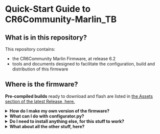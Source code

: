 # Quick-Start Guide to CR6Community-Marlin_TB

## What is in this repository?
This repository contains:
-   the CR6Community Marlin Firmware, at release 6.2
-   tools and documents designed to facilitate the configuration, build and distribution of this firmware

## Where is the firmware?
**Pre-compiled builds** ready to download and flash are listed in [the Assets section of the latest Release, here.](https://github.com/Thinkersbluff/CR6Community-Marlin_TB/releases/tag/v2.0.9.1-cr6-community-release-6.2)

<details>
<summary><strong>How do I make my own version of the firmware?</summary></strong>
**First, you need to download a copy of the repository to your local hard drive**, like this:  

## 1. Download the Repository to Your Hard Drive
### Step-by-step Instructions:
- Go to: [github.com/Thinkersbluff/CR6Community-Marlin_TB](https://github.com/Thinkersbluff/CR6Community-Marlin_TB)
- Click the green Code button
- Select Download ZIP
- Open your Downloads folder
- Right-click the file CR6Community-Marlin_TB-main.zip → choose Extract All…
- Choose where you want to keep the project (e.g., D:\Firmware)
- Open the folder: CR6Community-Marlin_TB-main\tools\configurator
- Open README.md for next steps
💡 If Python, pip, or PlatformIO aren’t installed yet, you’ll also need them, to build the firmware. The README explains how.

## 2. Now, You Have Multiple Options...
1. The original Marlin3D.org repository contains a number of Powershell tools and a python program auto_build.py.  There are some instructions included for how to use those tools and they do work. If you are very comfortable with using the Windows Powershell command window, you may find these scripts relatively easy to understand and use.

2. Developers will likely be familiar with the Microsoft Visual Studio Code application.
If you install the Auto-Build Marlin extension and the Platformio extension, you can use the Auto-Build Marlin extension to build your firmware.

3. If you prefer using GUI-based apps, or if you just find the first two options are too complicated, we are hoping you will find [**the CR6Community Marlin Configurator desktop gui app**](https://github.com/Thinkersbluff/CR6Community-Marlin_TB/blob/main/tools/configurator) to be exactly the tool you need!


</details>
<details>
<summary><strong>What can I do with configurator.py?</summary></strong>

The configurator.py app uses the Marlin3D tool [auto_build.py](https://github.com/Thinkersbluff/CR6Community-Marlin_TB/blob/main/tools/build) which in-turn uses the app platformio to perform the actual build.

The configurator.py app includes:
- a recommended workflow checklist
- a series of "objective-specific flash cards", which detail how to perform the most common Marlin customizations (e.g. increasing the maximum nozzle temperature threshold).  These cards include a recommended keyword filter that makes finding the line(s) to change as easy as clicking a box.
- a text editor that facilitates the loading, filtering, modifying and saving of the Configuration.h and Configuration_adv.h files specifically prepared for each of the *cr6* printers named in ./config.
- text display filters that facilitate finding the fields to change, view filtered lines in context, hiding comments and blank lines.
- a colour-coded display of the current platformio.ini development environment setting and the correct value according to platformio-environment.txt in the selected target printer ./config/<example> folder.
- a one-click function to update the platformio.ini file with the correct compilation environment text.
- the ability to load or save either the files in the ./Marlin folder, or in the ./config/<example> folder, or elsewhere in your file system
- a one-click function to build the customized firmware.

Robust error-checking and prevention logic guides the user through the recommended workflow, helping to ensure success.
</details>
<details>
<summary><strong>Do I need to install anything else, for this stuff to work?</summary></strong>
**Probably...**
The python tools require python version 3.7+ to be installed on your system.
The GUI needs tkinter installed with your python.
The auto_build.py tool requires platformio to be installed.

When you are ready to do that, you will find all of the "how-to's" in the configurator README.md file.

NOTE: If you feel the need for more help, any AI agent (e.g. Microsoft CoPilot on Windows) can guide you through the entire process of installing, troubleshooting and configuring python, platformio, etc.
</details>
<details>
<summary><strong>What about all the other stuff, here?</summary></strong>

If you just want to make a customized build for your printer(s), you can safely disregard all of "the other stuff" and just use [configurator.py](https://github.com/Thinkersbluff/CR6Community-Marlin_TB/blob/main/tools/configurator)

That is not to say that you can safely delete or move that other stuff.  
 - Some of it is used by Platformio, when building the firmware.
 - Some of it is tools and documentation provided by the development team at Marlin3D.org.
It is best to leave everything right where it is, for simple stable operation.

If you decide to explore more sophisticated installations and operations, like using the Docker-based containerized environment, everything is here to help you do that, too.
</details>